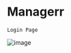 # Managerr

`Login Page`

![image](https://user-images.githubusercontent.com/51550522/220444357-560d133f-1cf0-4b8b-b072-cc93d6ff6e83.png)
